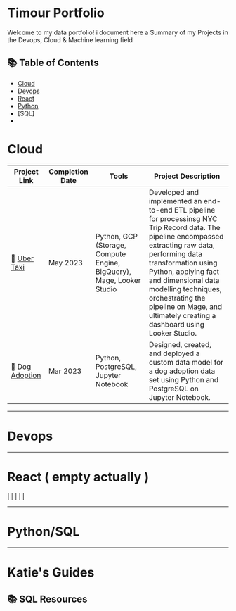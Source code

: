 # Timour Portfolio

Welcome to my data portfolio! i document here a Summary of my Projects in the Devops, Cloud & Machine learning field

## 📚 Table of Contents
- [Cloud](#Cloud)
- [Devops](#devops)
- [React](#Javascript,#HTML,#CSS)
- [Python](#python)
- [SQL]
- 

# Cloud

| Project Link | Completion Date | Tools | Project Description | 
|---|---|---|---|
| 🚗 [Uber Taxi](https://github.com/katiehuangx/data-engineering/tree/main/Uber%20Project) | May 2023 | Python, GCP (Storage, Compute Engine, BigQuery), Mage, Looker Studio | Developed and implemented an end-to-end ETL pipeline for processinsg NYC Trip Record data. The pipeline encompassed extracting raw data, performing data transformation using Python, applying fact and dimensional data modelling techniques, orchestrating the pipeline on Mage, and ultimately creating a dashboard using Looker Studio. |
| 🐶 [Dog Adoption](https://github.com/katiehuangx/data-engineering/tree/main/Dog%20Adoption) | Mar 2023 |Python, PostgreSQL, Jupyter Notebook | Designed, created, and deployed a custom data model for a dog adoption data set using Python and PostgreSQL on Jupyter Notebook. |

***

# Devops



***

# React ( empty actually )


| |  |  |  |

***

# Python/SQL


***

# Katie's Guides

## 📚 SQL Resources


